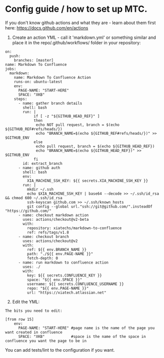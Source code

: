 # Config guide / how to set up MTC.

If you don't know github actions and what they are - learn about them first here: https://docs.github.com/en/actions

1) Create an action YML - call it 'markdown.yml' or something similar and place it in the repo/.github/workflows/ folder in your repository:
```
on:
  push:
    branches: [master]
name: Markdown To Confluence
jobs:
  markdown:
    name: Markdown To Confluence Action
    runs-on: ubuntu-latest
    env: 
      PAGE-NAME: "START-HERE"
      SPACE: "XKB"
    steps:
      - name: gather branch details
        shell: bash
        run: |
             if [ -z "${GITHUB_HEAD_REF}" ]
             then
              echo NOT pull request, branch = $(echo ${GITHUB_REF#refs/heads/})
              echo "BRANCH_NAME=$(echo ${GITHUB_REF#refs/heads/})" >> $GITHUB_ENV
             else
              echo pull request, branch = $(echo ${GITHUB_HEAD_REF})
              echo "BRANCH_NAME=$(echo ${GITHUB_HEAD_REF})" >> $GITHUB_ENV
             fi
        id: extract_branch          
      - name: github auth
        shell: bash
        env:
          XIA_MACHINE_SSH_KEY: ${{ secrets.XIA_MACHINE_SSH_KEY }}
        run: |
          mkdir ~/.ssh
          echo $XIA_MACHINE_SSH_KEY | base64 --decode >> ~/.ssh/id_rsa && chmod 600 ~/.ssh/id_rsa
          ssh-keyscan github.com >> ~/.ssh/known_hosts
          git config --global url."ssh://git@github.com/".insteadOf "https://github.com/"
      - name: checkout markdown action
        uses: actions/checkout@v2-beta
        with:
          repository: xiatechs/markdown-to-confluence
          ref: refs/tags/v1.8
      - name: checkout branch
        uses: actions/checkout@v2
        with:
          ref: ${{ env.BRANCH_NAME }}
          path: "./${{ env.PAGE-NAME }}"
          fetch-depth: 0
      - name: run markdown to confluence action
        uses: ./
        with:
          key: ${{ secrets.CONFLUENCE_KEY }}
          space: "${{ env.SPACE }}"
          username: ${{ secrets.CONFLUENCE_USERNAME }}
          repo: "${{ env.PAGE-NAME }}"
          url: "https://xiatech.atlassian.net"

```

2) Edit the YML:
```
The bits you need to edit:

[from row 15]
    env: 
      PAGE-NAME: "START-HERE" #page name is the name of the page you want created in confluence
      SPACE: "XKB"            #space is the name of the space in confluence you want the page to be in
```

You can add tests/lint to the configuration if you want. 
